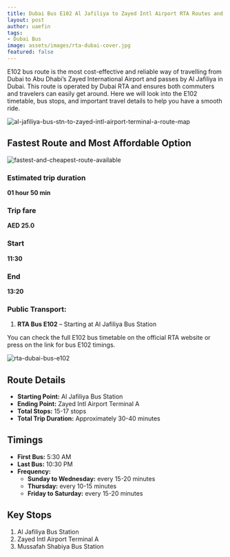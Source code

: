 ```yaml
---
title: Dubai Bus E102 Al Jafiliya to Zayed Intl Airport RTA Routes and Timetable
layout: post
author: uaefin
tags:
- Dubai Bus
image: assets/images/rta-dubai-cover.jpg
featured: false
---
```


E102 bus route is the most cost-effective and reliable way of travelling from Dubai to Abu Dhabi’s Zayed International Airport and passes by Al Jafiliya in Dubai. This route is operated by Dubai RTA and ensures both commuters and travelers can easily get around. Here we will look into the E102 timetable, bus stops, and important travel details to help you have a smooth ride.

![al-jafiliya-bus-stn-to-zayed-intl-airport-terminal-a-route-map](https://journeyplanner.ae/wp-content/uploads/2025/01/RTA-Bus-E102-Al-Jafiliya-Bus-Stn-Zayed-Intl-Airport-Terminal-A-Route-Map.jpg)

## Fastest Route and Most Affordable Option

![fastest-and-cheapest-route-available](https://journeyplanner.ae/wp-content/uploads/2025/01/Fastest-and-Cheapest-Route-Available-for-Al-Jafiliya-Bus-Stn-Zayed-Intl-Airport-Terminal-A.jpg)

### Estimated trip duration
**01 hour 50 min**

### Trip fare
**AED 25.0**

### Start
**11:30**

### End
**13:20**

### Public Transport:
1. **RTA Bus E102** – Starting at Al Jafiliya Bus Station

You can check the full E102 bus timetable on the official RTA website or press on the link for bus E102 timings.

![rta-dubai-bus-e102](https://journeyplanner.ae/wp-content/uploads/2025/01/RTA-Dubai-Bus-E102.jpg)

## Route Details
- **Starting Point:** Al Jafiliya Bus Station  
- **Ending Point:** Zayed Intl Airport Terminal A  
- **Total Stops:** 15-17 stops  
- **Total Trip Duration:** Approximately 30-40 minutes  

## Timings
- **First Bus:** 5:30 AM  
- **Last Bus:** 10:30 PM  
- **Frequency:**  
  - **Sunday to Wednesday:** every 15-20 minutes  
  - **Thursday:** every 10-15 minutes  
  - **Friday to Saturday:** every 15-20 minutes  

## Key Stops
1. Al Jafiliya Bus Station  
2. Zayed Intl Airport Terminal A  
3. Mussafah Shabiya Bus Station
